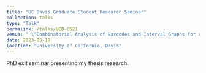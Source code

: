 ```yaml
---
title: "UC Davis Graduate Student Research Seminar"
collection: talks
type: "Talk"
permalink: /talks/UCD-GS21
venue: " \"Combinatorial Analysis of Barcodes and Interval Graphs for Applications in Data Science\" "
date: 2023-06-10
location: "University of Caifornia, Davis"
---
```


PhD exit seminar presenting my thesis research.
